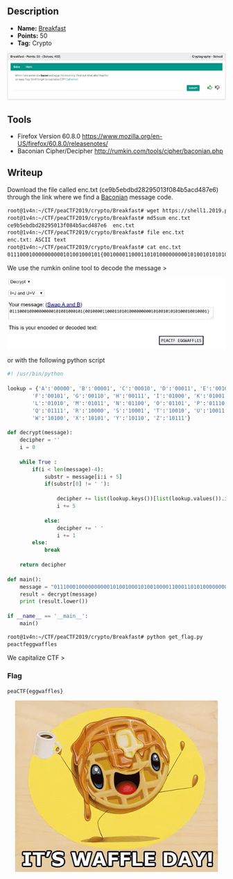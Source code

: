 ## Description
* **Name:** [Breakfast](https://2019.peactf.com/problems)
* **Points:** 50
* **Tag:** Crypto

<p align="center">
<img src="Breakfast_peaCTF2019.png"/>
</p>

## Tools
* Firefox Version 60.8.0 https://www.mozilla.org/en-US/firefox/60.8.0/releasenotes/
* Baconian Cipher/Decipher http://rumkin.com/tools/cipher/baconian.php

## Writeup
Download the file called enc.txt (ce9b5ebdbd28295013f084b5acd487e6) through the link where we find a [Baconian](http://rumkin.com/tools/cipher/baconian.php) message code.

```bash
root@1v4n:~/CTF/peaCTF2019/crypto/Breakfast# wget https://shell1.2019.peactf.com/static/fa2ff378dd2e1361fcf19cdf92e5d6f0/enc.txt
root@1v4n:~/CTF/peaCTF2019/crypto/Breakfast# md5sum enc.txt
ce9b5ebdbd28295013f084b5acd487e6  enc.txt
root@1v4n:~/CTF/peaCTF2019/crypto/Breakfast# file enc.txt
enc.txt: ASCII text
root@1v4n:~/CTF/peaCTF2019/crypto/Breakfast# cat enc.txt
011100010000000000101001000101{00100001100011010100000000010100101010100010010001
```
We use the rumkin online tool to decode the message >
<p align="center">
<img src="Breakfast_decode_peaCTF2019.png"/>
</p>

or with the following python script

```python
#! /usr/bin/python

lookup = {'A':'00000', 'B':'00001', 'C':'00010', 'D':'00011', 'E':'00100',
		'F':'00101', 'G':'00110', 'H':'00111', 'I':'01000', 'K':'01001',
		'L':'01010', 'M':'01011', 'N':'01100', 'O':'01101', 'P':'01110',
		'Q':'01111', 'R':'10000', 'S':'10001', 'T':'10010', 'U':'10011',
		'W':'10100', 'X':'10101', 'Y':'10110', 'Z':'10111'}

def decrypt(message):
	decipher = ''
	i = 0

	while True :
		if(i < len(message)-4):
			substr = message[i:i + 5]
			if(substr[0] != ' '):

				decipher += list(lookup.keys())[list(lookup.values()).index(substr)]
				i += 5

			else:
				decipher += ' '
				i += 1
		else:
			break

	return decipher

def main():
	message = "01110001000000000010100100010100100001100011010100000000010100101010100010010001"
	result = decrypt(message)
	print (result.lower())

if __name__ == '__main__':
	main()
```
```bash
root@1v4n:~/CTF/peaCTF2019/crypto/Breakfast# python get_flag.py
peactfeggwaffles
```
We capitalize CTF >

### Flag

`peaCTF{eggwaffles}`

<p align="center">
<img src="Breakfast_waffles.gif"/>
</p>
